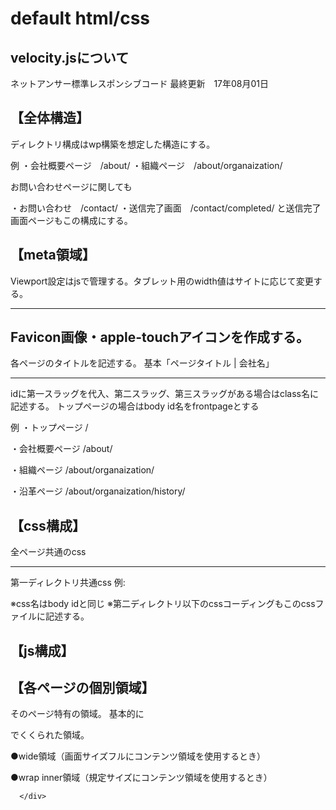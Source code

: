 # default html/css
velocity.jsについて
-----------------------------------------
ネットアンサー標準レスポンシブコード
	最終更新　17年08月01日

【全体構造】
------------------------------------------------------------------------------------
ディレクトリ構成はwp構築を想定した構造にする。

例
・会社概要ページ　/about/
・組織ページ　/about/organaization/


お問い合わせページに関しても

・お問い合わせ　/contact/
・送信完了画面　/contact/completed/
と送信完了画面ページもこの構成にする。



【meta領域】
------------------------------------------------------------------------------------
<script src="/js/viewport.js"></script>

Viewport設定はjsで管理する。タブレット用のwidth値はサイトに応じて変更する。

------------------------------------------------------------------------------------
<link rel="shortcut icon" href="/images/favicon.ico">
<link rel="apple-touch-icon" href="/images/apple-touch-icon.jpg">

Favicon画像・apple-touchアイコンを作成する。
------------------------------------------------------------------------------------
<title>タイトルタイトル</title>
各ページのタイトルを記述する。
基本「ページタイトル | 会社名」

------------------------------------------------------------------------------------
<body>
idに第一スラッグを代入、第二スラッグ、第三スラッグがある場合はclass名に記述する。
トップページの場合はbody id名をfrontpageとする

例
・トップページ
/
<body id="frontpage">


・会社概要ページ
/about/
<body id=" about ">

・組織ページ
/about/organaization/
<body id=" about " class=” organaization”>


・沿革ページ
/about/organaization/history/
<body id=" about " class=” organization history”>




【css構成】
------------------------------------------------------------------------------------
全ページ共通のcss
<link rel="stylesheet" href="/css/font-awesome.css">
<link rel="stylesheet" href="/css/common.css">


------------------------------------------------------------------------------------
第一ディレクトリ共通css 
例:<link rel="stylesheet" href="/css/about.css">

※css名はbody idと同じ
※第二ディレクトリ以下のcssコーディングもこのcssファイルに記述する。


【js構成】
------------------------------------------------------------------------------------



【各ページの個別領域】
------------------------------------------------------------------------------------
そのページ特有の領域。
基本的に<article class="main"></article>でくくられた領域。

●wide領域（画面サイズフルにコンテンツ領域を使用するとき）
<div class="wrap">
</div>


●wrap inner領域（規定サイズにコンテンツ領域を使用するとき）
<div class="wrap">
<div class="inner">

      </div>
</div>

